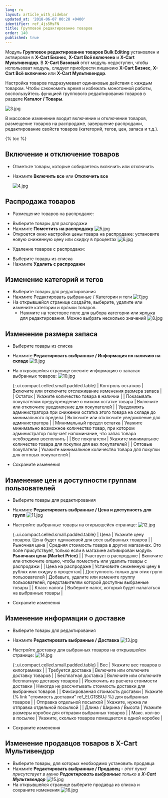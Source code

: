 ```yaml
---
lang: ru
layout: article_with_sidebar
updated_at: '2018-06-07 00:28 +0400'
identifier: ref_4js5MsFN
title: Групповое редактирование товаров
order: 140
published: true
---
```

Модуль **Групповое редактирование товаров Bulk Editing** установлен и актвирован в **X-Cart Бизнес**, **X-Cart Всё включено** и **X-Cart Мультивендор**. В **X-Cart Базовый** этот модуль недоступен, чтобы использоват модуль, следует приобрести лицензию  **X-Cart Бизнес**, **X-Cart Всё включено** или **X-Cart Мультивендор**.

Настройка товаров подразумевает одинаковые действия с каждым товаром. Чтобы сэкономить время и избежать монотонной работы, воспользуйтесь функцией группового редактирования товаров в разделе **Каталог / Товары**.

![3.jpg]({{site.baseurl}}/attachments/ref_4js5MsFN/3.jpg)

В массовое изменение входит включение и отключение товаров, размещение товаров на распродаже, завершение распродажи, редактирование свойств товаров (категорий, тегов, цен, запаса и т.д.).

{% toc %}

## Включение и отключение товаров

* Отметьте товары, которые собираетесь включить или отключить
* Нажмите **Включить все** или **Отключить все**

  ![4.jpg]({{site.baseurl}}/attachments/ref_4js5MsFN/4.jpg)

## Распродажа товаров

 - Размещение товаров на распродаже:
* Выберите товары для распродажи
* Нажмите **Поместить на распродажу**
  ![5.jpg]({{site.baseurl}}/attachments/ref_4js5MsFN/5.jpg)
* Откроется окно настройки цены товара на распродаже: установите новую сниженную цену или скидку в процентах
  ![6.jpg]({{site.baseurl}}/attachments/ref_4js5MsFN/6.jpg)
 
- Удаление товаров с распродажи:
* Выберите товары из списка
* Нажмите **Удалить с распродажи** 

## Изменение категорий и тегов

* Выберите товары для редактирования
* Нажмите Редактировать выбранные / Категории и теги
  ![7.jpg]({{site.baseurl}}/attachments/ref_4js5MsFN/7.jpg)
* На открывшейся странице создайте, выберите, удалите или измените категории и ярлыки товаров.
  * Нажмите на текстовое поле для выбора категории или ярлыка для редактирования. Можно выбрать несколько значений
  ![8.jpg]({{site.baseurl}}/attachments/ref_4js5MsFN/8.jpg)

## Изменение размера запаса

* Выберите товары из списка
* Нажмите **Редактировать выбранные / Информация по наличию на складе** 
  ![9.jpg]({{site.baseurl}}/attachments/ref_4js5MsFN/9.jpg)
* На открывшейся странице внесите информацию о запасах выбранных товаров:
  ![10.jpg]({{site.baseurl}}/attachments/ref_4js5MsFN/10.jpg)
  
  {:.ui.compact.celled.small.padded.table}
  | Контроль остатков | Включите или отключите отслеживание изменения размера запаса |
  | Остаток | Укажите количество товара в наличии |
  | Показывать покупателям предупреждение о низком остатке товара | Включите или отключите уведомление для покупателей |
  | Уведомлять администратора при снижении остатка этого товара на складе до минимального предела | Включите или отключите уведомление для администратора |
  | Минимальный предел остатка | Укажите минимально возможное количество товар, при котором администратор получает напоминание, что запас товара необходимо восполнить |
  | Все покупатели | Укажите минимальное количество товара для покупки для вех покупателей |
  | Оптовые покупатели | Укажите минимальное количество товара для покупки для оптовых покупателей |

* Сохраните изменения 

## Изменение цен и доступности группам пользователей

* Выберите товары для редактирования
* Нажмите **Редактировать выбранные / Цена и доступность для групп**
  ![11.jpg]({{site.baseurl}}/attachments/ref_4js5MsFN/11.jpg)
* Настройте выбранные товары на открывшейся странице:
  ![12.jpg]({{site.baseurl}}/attachments/ref_4js5MsFN/12.jpg)
  
  {:.ui.compact.celled.small.padded.table}
  | Цена | Укажите цену товаров. Цена будет одинаковой для всех выбранных товаров |
  | Рыночная цена | Средняя стоимость товара в других магазинах. Это поле присутствует, только если в магазине активирован модуль **Рыночная цена (Market Price)** |
  | Участвует в распродаже | Включите или отключите опцию, чтобы поместить или удалить товары с распродажи |
  | Цена на распродаже | Установите сниженную цену в рублях или скидку в процентах|
  | Доступность только для этих групп пользователей | Добавьте, удалите или измените группу пользователей, представителям которой доступны выбранные товары |
  | Класс налога | Выберите налог, который будет налагаться на выбранные товары |

* Сохраните изменения 

## Изменение информации о доставке

* Выберите товары для редактирования
* Нажмите **Редактировать выбранные / Доставка** 
  ![13.jpg]({{site.baseurl}}/attachments/ref_4js5MsFN/13.jpg)
* Настройте доставку для выбранных товаров на открывшейся странице:
  ![14.jpg]({{site.baseurl}}/attachments/ref_4js5MsFN/14.jpg)
  
  {:.ui.compact.celled.small.padded.table}
  | Вес | Укажите вес товаров в килограммах |
  | Требуется доставка | Включите или отключите доставку товаров |
  | Бесплатная доставка | Включите или отключите бесплатную доставку товаров |
  | Исключить из расчета стоимости доставки | Никогда не рассчитывать стоимость доставки для выбранных товаров |
  | Фиксированная стоимость доставки | Укажите {% link "стоимость доставки" ref_ELG1SBUJ %} для выбранных товаров |
  | Отправка отдельной посылкой | Укажите, нужна ли отправка отдельной посылкой |
  | Длина / Ширина / Высота | Укажите размеры коробок для отправки выбранных товаров |
  | Макс. кол-во в посылке | Укажите, сколько товаров помещается в одной коробке |

* Сохраните изменения

## Изменение продавцов товаров в X-Cart Мультивендор

* Выберите товары, для которых необходимо установить продавца
* Нажмите **Редактировать выбранные / Продавец** - _этот пункт присутствует в меню **Редактировать выбранные** только в **X-Cart Мультивендор**_
  ![15.jpg]({{site.baseurl}}/attachments/ref_4js5MsFN/15.jpg)
* На открывшейся странице выберите продавца из списка и сохраните изменения
  ![16.jpg]({{site.baseurl}}/attachments/ref_4js5MsFN/16.jpg)


